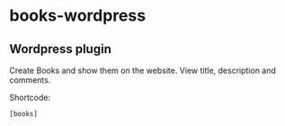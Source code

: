 # books-wordpress

## Wordpress plugin

Create Books and show them on the website. View title, description and comments.

Shortcode:

`[books]`
